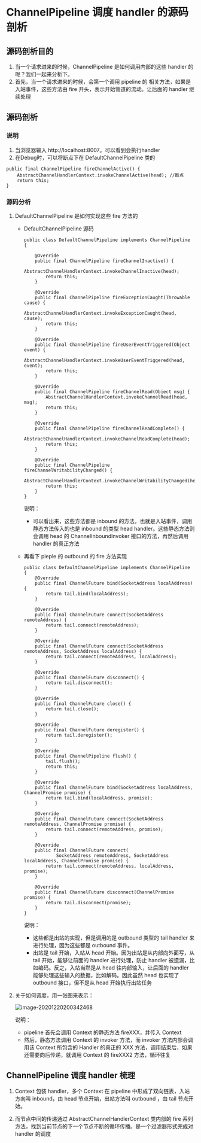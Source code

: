 # ChannelPipeline 调度 handler 的源码剖析

## 源码剖析目的

1. 当一个请求进来的时候，ChannelPipeline 是如何调用内部的这些 handler 的呢？我们一起来分析下。
2. 首先，当一个请求进来的时候，会第一个调用 pipeline 的 相关方法，如果是入站事件，这些方法由 fire 开头，表示开始管道的流动。让后面的 handler 继续处理



## 源码剖析

### 说明

1. 当浏览器输入 http://localhost:8007。可以看到会执行handler
2. 在Debug时，可以将断点下在 DefaultChannelPipeline 类的

```
public final ChannelPipeline fireChannelActive() {
	AbstractChannelHandlerContext.invokeChannelActive(head); //断点
	return this;
}
```



### 源码分析

1. DefaultChannelPipeline 是如何实现这些 fire 方法的

   - DefaultChannelPipeline 源码

     ```
     public class DefaultChannelPipeline implements ChannelPipeline {
     
         @Override
         public final ChannelPipeline fireChannelInactive() {
             AbstractChannelHandlerContext.invokeChannelInactive(head);
             return this;
         }
     
         @Override
         public final ChannelPipeline fireExceptionCaught(Throwable cause) {
             AbstractChannelHandlerContext.invokeExceptionCaught(head, cause);
             return this;
         }
     
         @Override
         public final ChannelPipeline fireUserEventTriggered(Object event) {
             AbstractChannelHandlerContext.invokeUserEventTriggered(head, event);
             return this;
         }
     
         @Override
         public final ChannelPipeline fireChannelRead(Object msg) {
             AbstractChannelHandlerContext.invokeChannelRead(head, msg);
             return this;
         }
     
         @Override
         public final ChannelPipeline fireChannelReadComplete() {
             AbstractChannelHandlerContext.invokeChannelReadComplete(head);
             return this;
         }
     
         @Override
         public final ChannelPipeline fireChannelWritabilityChanged() {
             AbstractChannelHandlerContext.invokeChannelWritabilityChanged(head);
             return this;
         }
     }
     
     ```

     说明：

     - 可以看出来，这些方法都是 inbound 的方法，也就是入站事件，调用静态方法传入的也是 inbound 的类型 head handler。这些静态方法则会调用 head 的 ChannelInboundInvoker 接口的方法，再然后调用 handler 的真正方法

   - 再看下 pieple 的 outbound 的 fire 方法实现

     ```
     public class DefaultChannelPipeline implements ChannelPipeline {
         @Override
         public final ChannelFuture bind(SocketAddress localAddress) {
             return tail.bind(localAddress);
         }
     
         @Override
         public final ChannelFuture connect(SocketAddress remoteAddress) {
             return tail.connect(remoteAddress);
         }
     
         @Override
         public final ChannelFuture connect(SocketAddress remoteAddress, SocketAddress localAddress) {
             return tail.connect(remoteAddress, localAddress);
         }
     
         @Override
         public final ChannelFuture disconnect() {
             return tail.disconnect();
         }
     
         @Override
         public final ChannelFuture close() {
             return tail.close();
         }
     
         @Override
         public final ChannelFuture deregister() {
             return tail.deregister();
         }
     
         @Override
         public final ChannelPipeline flush() {
             tail.flush();
             return this;
         }
     
         @Override
         public final ChannelFuture bind(SocketAddress localAddress, ChannelPromise promise) {
             return tail.bind(localAddress, promise);
         }
     
         @Override
         public final ChannelFuture connect(SocketAddress remoteAddress, ChannelPromise promise) {
             return tail.connect(remoteAddress, promise);
         }
     
         @Override
         public final ChannelFuture connect(
                 SocketAddress remoteAddress, SocketAddress localAddress, ChannelPromise promise) {
             return tail.connect(remoteAddress, localAddress, promise);
         }
     
         @Override
         public final ChannelFuture disconnect(ChannelPromise promise) {
             return tail.disconnect(promise);
         }
     }
     ```

     说明：

     - 这些都是出站的实现，但是调用的是 outbound 类型的 tail handler 来进行处理，因为这些都是 outbound 事件。
     - 出站是 tail 开始，入站从 head 开始。因为出站是从内部向外面写，从 tail 开始，能够让前面的 handler 进行处理，防止 handler 被遗漏，比如编码。反之，入站当然是从 head 往内部输入，让后面的 handler 能够处理这些输入的数据，比如解码。因此虽然 head 也实现了 outbound 接口，但不是从 head 开始执行出站任务



2. 关于如何调度，用一张图来表示：

   ![image-20201220200342468](https://homan-blog.oss-cn-beijing.aliyuncs.com/study-demo/netty-demo/image-20201220200342468.png)

   说明：

   - pipeline 首先会调用 Context 的静态方法 fireXXX，并传入 Context
   - 然后，静态方法调用 Context 的 invoker 方法，而 invoker 方法内部会调用该 Context 所包含的 Handler 的真正的 XXX 方法，调用结束后，如果还需要向后传递，就调用 Context 的 fireXXX2 方法，循环往复



## ChannelPipeline 调度 handler 梳理

1. Context 包装 handler，多个 Context 在 pipeline 中形成了双向链表，入站方向叫 inbound，由 head 节点开始，出站方法叫 outbound ，由 tail 节点开始。

2. 而节点中间的传递通过 AbstractChannelHandlerContext 类内部的 fire 系列方法，找到当前节点的下一个节点不断的循环传播。是一个过滤器形式完成对handler 的调度























































































































